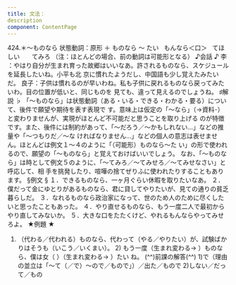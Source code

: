 ```yaml
---
title: 文法：
description
component: ContentPage
---
```



424.＊～ものなら
状態動詞：原形 ＋ ものなら ～ たい
  もんなら＜口＞   てほしい
      てみろ
（注：ほとんどの場合、前の動詞は可能形となる）
♪会話 ♪
李 ：やはり自分が生まれ育った故郷はいいなあ。許されるものなら、スケジュールを延長したいね。小平も北 京に慣れたようだし、中国語も少し覚えたみたいだ。 良子：子供は慣れるのが早いわね。私も子供に戻れるものなら戻ってみたいわ。目の位置が低いと、同じものを 見ても、違って見えるのでしょうね。
♯解説 ♭
「～ものなら」は状態動詞（ある・いる・できる・わかる・要る）について、後件で願望や期待を表す表現で す。意味上は仮定の「～なら」（→資料･）と変わりませんが、実現がほとんど不可能だと思うことを取り上げる のが特徴です。また、後件には制約があって、「～だろう／～かもしれない…」などの推量や「～つもりだ／～な
ければなりません…」などの個人の意志は表せません。ほとんどは例文１～４のように「（可能形）ものなら～た
い」の形で使われるので、願望の「～ものなら」と覚えておけばいいでしょう。 なお、「～ものなら」は時として例文５のように、「～てみろ／～てみせろ／～てみせなさい」と呼応して、相
手を挑発したり、喧嘩の捨てぜりふに使われたりすることもあります。
§例文 §
１．できるものなら、一ヶ月ぐらい休暇を取りたいなあ。
２．僕だって金にゆとりがあるものなら、君に貸してやりたいが、見ての通りの貧乏暮らしだ。
３．なれるものなら政治家になって、世のため人のために尽くしたいと思ったこともあった。
４．やり直せるものなら、もう一度二人で最初からやり直してみないか。
５．大きな口をたたくけど、やれるもんならやってみせろよ。
★例題 ★
1) （代わる／代われる）ものなら、代わって（やる／やりたい）が、試験ばかりはそうも（いこう／いくまい）。 2) もう一度（生まれ変わる→ ）ものなら、僕は女（ ）（生まれ変わる→ ）たい ね。
(^^)前課の解答(^^)
1)で（理由の並立は「～て（／で）～ので／もので」）／出た／もので
2)しない／だって／もの

